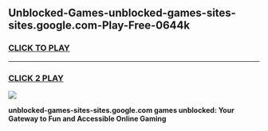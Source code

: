
## Unblocked-Games-unblocked-games-sites-sites.google.com-Play-Free-0644k
<h3>
<a href="https://premium76.site?title=unblocked-games-sites-sites.google.com&ref=19M">CLICK TO PLAY</a></h3>
<hr>

<h3>
<a href="https://premium76.site?title=unblocked-games-sites-sites.google.com&ref=19M">CLICK 2 PLAY</a>
  
</h3>

<a href="https://premium76.site?title=unblocked-games-sites-sites.google.com&ref=19M"><img src="https://clearcache.store/games.png"></a>


**unblocked-games-sites-sites.google.com games unblocked: Your Gateway to Fun and Accessible Online Gaming**
